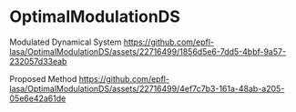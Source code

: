 # OptimalModulationDS

Modulated Dynamical System
https://github.com/epfl-lasa/OptimalModulationDS/assets/22716499/1856d5e6-7dd5-4bbf-9a57-232057d33eab

Proposed Method
https://github.com/epfl-lasa/OptimalModulationDS/assets/22716499/4ef7c7b3-161a-48ab-a205-05e6e42a61de
